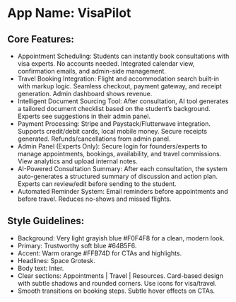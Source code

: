 # **App Name**: VisaPilot

## Core Features:

- Appointment Scheduling: Students can instantly book consultations with visa experts. No accounts needed. Integrated calendar view, confirmation emails, and admin-side management.
- Travel Booking Integration: Flight and accommodation search built-in with markup logic. Seamless checkout, payment gateway, and receipt generation. Admin dashboard shows revenue.
- Intelligent Document Sourcing Tool: After consultation, AI tool generates a tailored document checklist based on the student’s background. Experts see suggestions in their admin panel.
- Payment Processing: Stripe and Paystack/Flutterwave integration. Supports credit/debit cards, local mobile money. Secure receipts generated. Refunds/cancellations from admin panel.
- Admin Panel (Experts Only): Secure login for founders/experts to manage appointments, bookings, availability, and travel commissions. View analytics and upload internal notes.
- AI-Powered Consultation Summary: After each consultation, the system auto-generates a structured summary of discussion and action plan. Experts can review/edit before sending to the student.
- Automated Reminder System: Email reminders before appointments and before travel. Reduces no-shows and missed flights.

## Style Guidelines:

- Background: Very light grayish blue #F0F4F8 for a clean, modern look.
- Primary: Trustworthy soft blue #64B5F6.
- Accent: Warm orange #FFB74D for CTAs and highlights.
- Headlines: Space Grotesk.
- Body text: Inter.
- Clear sections: Appointments | Travel | Resources. Card-based design with subtle shadows and rounded corners. Use icons for visa/travel.
- Smooth transitions on booking steps. Subtle hover effects on CTAs.